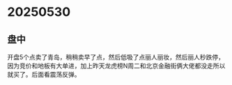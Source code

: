 # 20250530

## 盘中

开盘5个点卖了青岛，稍稍卖早了点，然后低吸了点丽人丽妆，然后丽人秒跌停，因为竞价和地板有大单进，加上昨天龙虎榜N周二和北京金融街俩大佬都没走所以就买了。后面看震荡反弹。
